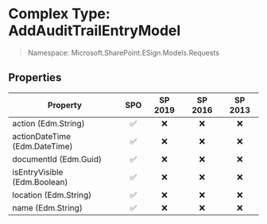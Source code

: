 # Complex Type: AddAuditTrailEntryModel

> Namespace: Microsoft.SharePoint.ESign.Models.Requests

## Properties

Property | SPO | SP 2019 | SP 2016 | SP 2013
----------|:---:|:-------:|:-------:|:-------:
action (Edm.String) | ✅ | ❌ | ❌ | ❌
actionDateTime (Edm.DateTime) | ✅ | ❌ | ❌ | ❌
documentId (Edm.Guid) | ✅ | ❌ | ❌ | ❌
isEntryVisible (Edm.Boolean) | ✅ | ❌ | ❌ | ❌
location (Edm.String) | ✅ | ❌ | ❌ | ❌
name (Edm.String) | ✅ | ❌ | ❌ | ❌